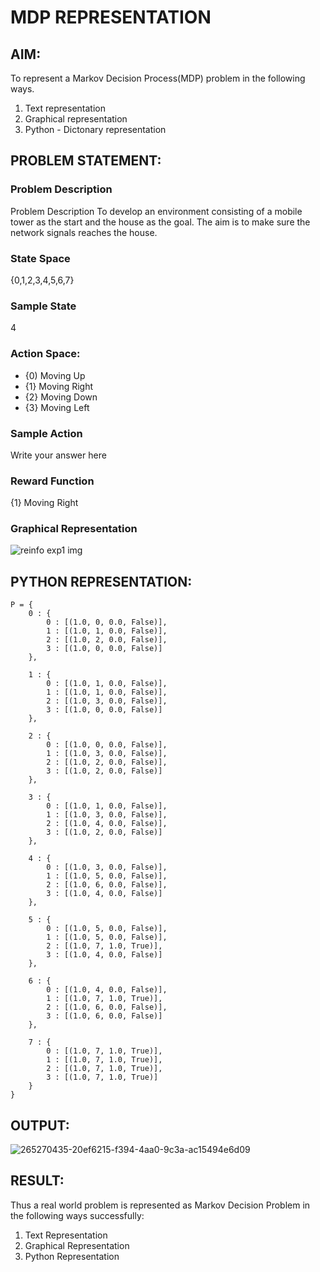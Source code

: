 # MDP REPRESENTATION

## AIM:
To represent a Markov Decision Process(MDP) problem in the following ways.
   1. Text representation
   2. Graphical representation
   3. Python - Dictonary representation

## PROBLEM STATEMENT:

### Problem Description
Problem Description
To develop an environment consisting of a mobile tower as the start and the house as the goal. The aim is to make sure the network signals reaches the house.

### State Space
{0,1,2,3,4,5,6,7}

### Sample State
4

### Action Space:
* {0) Moving Up
* {1} Moving Right
* {2} Moving Down
* {3} Moving Left

### Sample Action
Write your answer here

### Reward Function
{1} Moving Right

### Graphical Representation
![reinfo exp1 img](https://github.com/Lakshmipriya-P-AI/mdp-representation/assets/93427923/28f63886-7129-42dd-9e6f-3e6f4a16b1b4)


## PYTHON REPRESENTATION:
```
P = {
    0 : {
        0 : [(1.0, 0, 0.0, False)],
        1 : [(1.0, 1, 0.0, False)],
        2 : [(1.0, 2, 0.0, False)],
        3 : [(1.0, 0, 0.0, False)]
    },

    1 : {
        0 : [(1.0, 1, 0.0, False)],
        1 : [(1.0, 1, 0.0, False)],
        2 : [(1.0, 3, 0.0, False)],
        3 : [(1.0, 0, 0.0, False)]
    },

    2 : {
        0 : [(1.0, 0, 0.0, False)],
        1 : [(1.0, 3, 0.0, False)],
        2 : [(1.0, 2, 0.0, False)],
        3 : [(1.0, 2, 0.0, False)]
    },

    3 : {
        0 : [(1.0, 1, 0.0, False)],
        1 : [(1.0, 3, 0.0, False)],
        2 : [(1.0, 4, 0.0, False)],
        3 : [(1.0, 2, 0.0, False)]
    },

    4 : {
        0 : [(1.0, 3, 0.0, False)],
        1 : [(1.0, 5, 0.0, False)],
        2 : [(1.0, 6, 0.0, False)],
        3 : [(1.0, 4, 0.0, False)]
    },

    5 : {
        0 : [(1.0, 5, 0.0, False)],
        1 : [(1.0, 5, 0.0, False)],
        2 : [(1.0, 7, 1.0, True)],
        3 : [(1.0, 4, 0.0, False)]
    },

    6 : {
        0 : [(1.0, 4, 0.0, False)],
        1 : [(1.0, 7, 1.0, True)],
        2 : [(1.0, 6, 0.0, False)],
        3 : [(1.0, 6, 0.0, False)]
    },

    7 : {
        0 : [(1.0, 7, 1.0, True)],
        1 : [(1.0, 7, 1.0, True)],
        2 : [(1.0, 7, 1.0, True)],
        3 : [(1.0, 7, 1.0, True)]
    }
}
```

## OUTPUT:

![265270435-20ef6215-f394-4aa0-9c3a-ac15494e6d09](https://github.com/Lakshmipriya-P-AI/mdp-representation/assets/93427923/1e28f004-7146-4462-ab79-a5d99414631c)

## RESULT:
Thus a real world problem is represented as Markov Decision Problem in the following ways successfully:

  1. Text Representation
  2. Graphical Representation
  3. Python Representation

